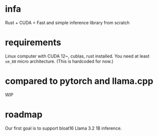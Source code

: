 # infa
Rust + CUDA = Fast and simple inference
library from scratch

# requirements
Linux computer with CUDA 12~, cublas, rust installed. 
You need at least `sm_80` micro architecture. (This is hardcoded for now.)

# compared to pytorch and llama.cpp
WIP

# roadmap
Our first goal is to support bloat16 Llama 3.2 1B inference.
